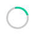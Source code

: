 
<!DOCTYPE html>
<html lang="en">
<head>
  <meta charset="UTF-8">
  <meta name="viewport" content="width=device-width, initial-scale=1.0">
  <title>PERFECTKLEEN-HENSHAW</title>

  <!-- Favicon -->
  <link rel="icon" type="image/png" href="https://i.postimg.cc/wBkbyv7j/create-an-image-of-henshaw-s-perfectkleen-cybercafe.jpg">

  <!-- Google Fonts & Icons -->
<link rel="icon" type="image/png" href="https://i.postimg.cc/wBkbyv7j/create-an-image-of-henshaw-s-perfectkleen-cybercafe.jpg">

  <link href="https://fonts.googleapis.com/css?family=Open+Sans:400,600,700&display=swap" rel="stylesheet">
  <link href="https://cdnjs.cloudflare.com/ajax/libs/font-awesome/6.4.0/css/all.min.css" rel="stylesheet">
<link rel="stylesheet" href="style.css" />
  <link rel="stylesheet" href="https://cdnjs.cloudflare.com/ajax/libs/font-awesome/6.5.0/css/all.min.css"/>
  <meta name="description" content="Cybercafe, Printing, Photocopy, Lamination, Exams in Nigeria.">
  <meta name="keywords" content="cybercafe, printing, photocopy, lamination, CBT, online exams, Nigeria">
  <meta name="author" content="HENSHAW's PERFECTKLEEN">
  <script async src="https://www.googletagmanager.com/gtag/js?id=UA-XXXXXXX-X"></script>
  <style>
    /* Global Styles */
    body {
      margin: 0;
      font-family: 'Open Sans', sans-serif;
      background: #f8f8f8;
      color: #333;
      scroll-behavior: smooth;
text-shadow:2px 2px 5px #00ffcc;
    }
    a { text-decoration: none; color: inherit; }

    h2.section-title {
      font-size: 36px;
      text-align: center;
      margin: 40px 0 20px;
      color: #333;
      position: relative;
    }
    h2.section-title::after {
      content: "";
      display: block;
      width: 80px;
      height: 4px;
      background: #00cc99;
      margin: 10px auto;
      border-radius: 2px;
    }

    /* Header */
    #header {
      background: linear-gradient(90deg, #111, #444);
      color: #fff;
      padding: 10px 35px;
      display: flex;
      align-items: center;
      justify-content: space-between;
      position: sticky;
      top: 0;
      z-index: 1000;
      box-shadow: 0 4px 10px rgba(0,0,0,0.3);
    }
    #header .logo-container {
      display: flex;
      align-items: center;
      gap: 15px;
    }
    #header img {
      height: 55px;
      width: 55px;
      border-radius: 50%;
      object-fit: cover;
      border: 2px solid #fff;
    }
    #header h1 {
      margin: 0;
      font-size: 37px;
      letter-spacing: 2px;
      font-weight: 700;
text-shadow:2px 2px 5px #00ffcc;
    }
    nav ul {
      list-style: none;
      display: flex;
      gap: 20px;
      margin: 0;
      padding: 0;
    }
 body.dark-theme {
      background: #333;
      color: #fff;
    }
    
    nav ul li a {
      color: #fff;
      font-weight: 600;
      display: flex;
      align-items: center;
      gap: 5px;
      padding: 8px 12px;
      border-radius: 5px;
      transition: background 0.3s, color 0.3s;
    }
    nav ul li a:hover { background: #00ffcc; color: #000; }
nav ul li a:active { 
background: #00ffcc;
color: #000;
}
nav ul li a:visited { 
background: #00ffcc;

}
    /* Marquee */
    .marquee-container {
      background: #000;
      color: #fff;
      font-size: 18px;
      font-weight: bold;
      padding: 8px 0;
      overflow: hidden;
      white-space: nowrap;
text-shadow:2px 2px 5px #00ffcc;
    }
    .marquee-text {
      display: inline-block;
      padding-left: 100%;
      animation: scroll-left 12s linear infinite;
    }
    @keyframes scroll-left {
      0% { transform: translateX(0); }
      100% { transform: translateX(-100%); }
    }

    /* Hero Section */
    .hero {
      position: relative;
      text-align: center;
      height: 85vh;
      color: #fff;
      display: flex;
      align-items: center;
      justify-content: center;
      flex-direction: column;
text-shadow:2px 2px 5px #00ffcc;
      overflow: hidden;
    }
    .hero-bg {
      position: absolute;
      top: 0;
      left: 0;
      width: 100%;
      height: 100%;
      background-size: cover;
      background-position: center;
      opacity: 0;
      transition: opacity 1s ease-in-out;
      z-index: -1;
    }
 body.dark-theme .package-card {
      color: black;
    }
   body.dark-theme #testimonials{
      color: black;
	background:#444;
    }
    body.dark-theme .section-title {
      color: #fff;
    }
    body.dark-theme #faq {
      background: #444;
color:#fff;
    }
     body.dark-theme .testimonial active{
 background:  #00cc99;
}
    body.dark-theme .service-card {
      background: #444;
      color: #fff;
    }
    
    body.dark-theme .rates-table th {
      background: #00cc99;
      color: #fff;
    }
    
    body.dark-theme .rates-table td {
      background:#fff;
      color: #444;
      border-color: #666;
    }
    .hero-bg.active { opacity: 1; }
    .hero h2 {
      font-size: 50px;
      background: rgba(0,0,0,0.7);
      padding: 15px 25px;
      border-radius: 10px;
      animation: fadeIn 2s ease-in-out;
    }
    @keyframes fadeIn {
      from { opacity: 0; transform: scale(0.95); }
      to { opacity: 1; transform: scale(1); }
    }

    /* Sections Common */
    section { padding: 50px 20px; }

    /* Services Section */
    .service-grid {
      display: grid;
      grid-template-columns: repeat(auto-fit, minmax(250px, 1fr));
      gap: 20px;
     margin-top: 120px; 
    }
    .service-card {
      background: #f9f9f9;
      border-radius: 10px;
      padding: 20px;
      box-shadow: 0 4px 8px rgba(0,0,0,0.1);
      transition: transform 0.3s, box-shadow 0.3s;
      text-align: center;
    }
    .service-card:hover {
      transform: translateY(-5px);
      box-shadow: 0 8px 16px rgba(0,0,0,0.2);
    }
    .service-card i {
      font-size: 40px;
      color: #00cc99;
      margin-bottom: 10px;
    }

    /* Rates */
    .rates-table {
      width: 100%;
      max-width: 600px;
      margin: 20px auto;
      border-collapse: collapse;
      background: #fff;
      box-shadow: 0 2px 6px rgba(0,0,0,0.1);
    }
    .rates-table th, .rates-table td {
      border: 1px solid #ddd;
      padding: 12px;
      text-align: center;
    }
    .rates-table th {
      background: #00cc99;
      color: #fff;
    }

    /* Packages */
    .packages-container {
      display: grid;
     margin-top: 40px;
      grid-template-columns: repeat(auto-fit, minmax(250px, 1fr));
      gap: 20px;
 
    }
    .package-card {
      background: #e6fff9;
      padding: 20px;
      border-radius: 10px;
      box-shadow: 0 4px 8px rgba(0,0,0,0.1);
      text-align: center;
      transition: transform 0.3s;
    }
    .package-card:hover { transform: translateY(-5px); }
    .package-card i {
      font-size: 40px;
      color: #00cc99;
      margin-bottom: 10px;
    }

    /* Gallery */
    .gallery-grid {
      display: grid;
      grid-template-columns: repeat(auto-fit, minmax(200px, 1fr));
      gap: 15px;
    }
    .gallery-grid img {
      width: 100%;
      border-radius: 10px;
      height: 180px;
      object-fit: cover;
      transition: transform 0.3s;
    }
    .gallery-grid img:hover { transform: scale(1.05); }

    /* Forms */
    form {
      background: linear-gradient(135deg, #ffffff, #e6fffa);
      padding: 30px;
      border-radius: 15px;
      max-width: 600px;
      margin: 20px auto;
      box-shadow: 0 10px 25px rgba(0, 204, 153, 0.2);
      transition: transform 0.3s ease;
      animation: slideFadeIn 0.8s ease-in-out;
    }
    form:hover { transform: scale(1.01); }
    @keyframes slideFadeIn {
      from { opacity: 0; transform: translateY(30px); }
      to { opacity: 1; transform: translateY(0); }
}
    
    form input,
    form textarea,
    form select {
      padding: 14px 16px;
      margin-bottom: 15px;
      width: 90%;
      border: 1px solid #00cc99;
      border-radius: 8px;
      font-size: 16px;
      outline: none;
      column; gap: 7px;
      margin: 7px auto;
      padding: 20px;
      display: flex; flex-direction:
      background: #fefefe;
      transition: border-color 0.3s, box-shadow 0.3s;
    }
    form input:focus,
    form textarea:focus,
    form select:focus {
      border-color: #009973;
      box-shadow: 0 0 6px rgba(0, 204, 153, 0.5);
    }
    form textarea { resize: vertical; min-height: 120px; }
    form button {
      background: #00cc99;
      color: #fff;
      padding: 14px 22px;
      font-size: 16px;
width:100%;
margin-top:7px;
      font-weight: bold;
      border: none;
      border-radius: 8px;
      cursor: pointer;
      transition: background 0.3s, transform 0.3s;
    }
    form button:hover {
      background: #009973;
      transform: translateY(-2px);
    }

    /* FAQ */
  /* FAQ Section */
#faq {
  background: #f9f9f9;
  padding: 50px 20px;
  border-radius: 10px;
}

.faq-container {
  max-width: 800px;
  margin: 0 auto;
}

.faq-item {
  margin-bottom: 15px;
  border: 1px solid #ddd;
  border-radius: 8px;
  background: #fff;
  transition: box-shadow 0.3s;
  overflow: hidden;
}

.faq-item:hover {
  box-shadow: 0 4px 12px rgba(0,0,0,0.1);
}

.faq-question {
  padding: 15px;
  background: #00cc99;
  color: #fff;
  font-weight: bold;
  cursor: pointer;
  position: relative;
  transition: background 0.3s;
}

.faq-question::after {
  content: '+';
  position: absolute;
  right: 20px;
  font-size: 20px;
  transition: transform 0.3s;
}

.faq-item.active .faq-question::after {
  content: '-';
  transform: rotate(180deg);
}

.faq-answer {
  display: none;
  padding: 15px;
  background: #fefefe;
  color: #333;
  font-size: 15px;
  line-height: 1.6;
}

.faq-item.active .faq-answer {
  display: block;
}

    /* Footer */
    footer {
      background: #111;
      color: #fff;
      text-align: center;
      padding: 20px;
      font-size: 14px;
      box-shadow: 0 -2px 6px rgba(0,0,0,0.3);
    }
    footer .social-icons a {
      color: #fff;
      margin: 0 10px;
      font-size: 20px;
      transition: color 0.3s;
    }
    footer .social-icons a:hover { color: #00cc99; }

    /* Floating Buttons */
    .login-btn, .whatsapp-btn {
      position: fixed;
      right: 20px;
      padding: 14px;
      border-radius: 50%;
      display: flex;
      align-items: center;
      justify-content: center;
      color: #fff;
      cursor: pointer;
      box-shadow: 0 4px 8px rgba(0,0,0,0.3);
      transition: transform 0.3s, box-shadow 0.3s;
      z-index: 999;
    }
    .login-btn { bottom: 80px; background: #00cc99; }
    .whatsapp-btn { bottom: 20px; background: #25D366; }
    .login-btn:hover, .whatsapp-btn:hover {
      transform: scale(1.1);
      box-shadow: 0 6px 12px rgba(0,0,0,0.4);
    }
 #scrollTopBtn { display: none; position: fixed; bottom: 140px; right: 20px; background: #00cc99; color: #fff; padding: 12px 15px; border-radius: 50%; cursor: pointer; z-index: 999; }
    .spinner { border: 5px solid #ccc; border-top: 5px solid #00cc99; border-radius: 50%; width: 50px; height: 50px; animation: spin 1s linear infinite; }
    @keyframes spin { to { transform: rotate(360deg); } }
    .section-title { text-align: center; margin-top: 40px; font-size: 24px; }
   
    /* Modal */
    .modal {
      display: none;
      position: fixed;
      top: 0; left: 0;
      width: 100%; height: 100%;
      background: rgba(0,0,0,0.8);
      align-items: center;
      justify-content: center;
      z-index: 10000;
    }
    .modal-content {
      background: #fff;
      padding: 25px;
      border-radius: 12px;
      width: 90%;
      max-width: 400px;
      text-align: center;
      animation: slideDown 0.4s ease;
      position: relative;
      box-shadow: 0 10px 25px rgba(0,0,0,0.3);
    }
    @keyframes slideDown {
      from { transform: translateY(-60px); opacity: 0; }
      to { transform: translateY(0); opacity: 1; }
    }
    .close-btn {
      position: absolute;
      top: 10px;
      right: 15px;
      font-size: 26px;
      cursor: pointer;
      color: #333;
    }

    /* Testimonials Section */
    #testimonials {
      background: #f0f8f7;
      padding: 50px 20px;
      text-align: center;
    }
    .testimonial-container {
      max-width: 700px;
      margin: 0 auto;
      position: relative;
    }
    .testimonial {
      display: none;
      font-size: 18px;
      line-height: 1.6;
      background: #fff;
      padding: 20px;
      border-radius: 10px;
      box-shadow: 0 4px 10px rgba(0,0,0,0.1);
      transition: opacity 0.5s ease-in-out;
    }
    .testimonial.active {
      display: block;
    }
    .testimonial h4 {
      margin-top: 15px;
      font-size: 16px;
      color: #00cc99;
      font-weight: bold;
    }
    .testimonial-controls {
      margin-top: 15px;
    }
#toggle-login-password{
color:black;
}
#toggle-signup-password{
color:black;
}
    .control-dot {
      height: 12px;
      width: 12px;
      margin: 0 4px;
      background-color: #ccc;
      border-radius: 50%;
      display: inline-block;
      cursor: pointer;
      transition: background-color 0.3s;
    }
    .control-dot.active {
      background-color: #00cc99;
    }

    /* Responsive */
    @media (max-width: 767px) {
      #header { flex-direction: column; padding: 10px 15px; }
      #header h1 { font-size: 28px; }
      nav ul { flex-direction: column; gap: 10px; margin-top: 10px; }
      .hero h2 { font-size: 28px; }
      form { padding: 20px; }
    }
  </style>
</head>
<body>
<div id="loader" style="position:fixed;top:0;left:0;width:100%;height:100%;background:#fff;z-index:9999;display:flex;align-items:center;justify-content:center;">
  <div class="spinner"></div>
</div>
 <button id="theme-toggle" onclick="toggleTheme()" style="position: fixed; bottom: 400px; right: 20px; background: #333; color: #fff; border: none; padding: 10px 12px; border-radius: 50%; z-index: 999;">
    <i class="fas fa-moon"></i>
  </button>
  
  <!-- Header -->
  <header id="header">
    <div class="logo-container">
      <img src="https://i.postimg.cc/wBkbyv7j/create-an-image-of-henshaw-s-perfectkleen-cybercafe.jpg" alt="VICK-BIZ Logo">
      <h1>HENSHAW's PERFECTKLEEN</h1>
    </div>
    <nav>
      <ul>
        <li><a href="#"><i class="fas fa-home"></i> Home</a></li>
        <li><a href="#services"><i class="fas fa-cogs"></i> Services</a></li>
        <li><a href="#rates"><i class="fas fa-tags"></i> Rates</a></li>
	 <li><a href="#contact"><i class="fas fa-phone"></i> Contact</a></li>
      </ul>
    </nav>
  </header>

  <!-- Marquee -->
  <div class="marquee-container">
    <span class="marquee-text">Sign Up / Login for more features</span>
  </div>

  <!-- Hero Section -->
  <section class="hero" id="heroSection">
    <div class="hero-bg active" style="background-image:url('https://i.postimg.cc/YC5Y3xtr/imagine-a-printer-photocopy-and-lamination-machine.jpg')"></div>
    <div class="hero-bg" style="background-image:url('https://i.postimg.cc/XYqyKmTk/imagine-a-printer-photocopy-and-lamination-machine-1.jpg')"></div>
    <div class="hero-bg" style="background-image:url('https://i.postimg.cc/zGT6D2f8/imagine-a-printer-photocopy-and-lamination-machine-2.jpg')"></div>
    <h2 class="typing" id="typingText"></h2>
  </section>

  <!-- Services Section -->
  <section id="services">
    <h2 class="section-title">Our Services</h2>
    <div class="service-grid">
      <div class="service-card">
        <i class="fas fa-wifi"></i>
        <h3>Cybercafe</h3>
        <p>High-speed internet, online registration, browsing, and more.</p>
      </div>
      <div class="service-card">
        <i class="fas fa-print"></i>
        <h3>Printing & Photocopy</h3>
        <p>Clear and professional printing and photocopying services.</p>
      </div>
      <div class="service-card">
        <i class="fas fa-graduation-cap"></i>
        <h3>Online Exams</h3>
        <p>Practice JAMB, CBT, and other online tests in a quiet environment.</p>
      </div>
    </div>
  </section>

  <!-- Rates Section -->
  <section id="rates">
    <h2 class="section-title">Rates</h2>
    <table class="rates-table">
      <tr><th>Service</th><th>Price</th></tr>
      <tr><td>Browsing (per hour)</td><td>₦200</td></tr>
      <tr><td>Printing (per page)</td><td>₦50</td></tr>
      <tr><td>Photocopy (per page)</td><td>₦20</td></tr>
        <tr><td>Browsing (per hour)</td><td>₦200</td></tr>
      <tr><td>Printing (per page)</td><td>₦50</td></tr>
      <tr><td>Photocopy (per page)</td><td>₦20</td></tr>
      <tr><td>Browsing (per hour)</td><td>₦200</td></tr>
      <tr><td>Printing (per page)</td><td>₦50</td></tr>
      <tr><td>Photocopy (per page)</td><td>₦20</td></tr>
    
 </table>
  </section>
<main>
<section id="newsletter">
    <h2 class="section-title">Subscribe to Our Newsletter</h2>
    <form>
      <input type="email" placeholder="Enter your email" required>
      <button type="submit"><a href="mailto:ipkilamity@gmail.com" aria-label="Email">Subscribe</a></button>
    </form>
  </section>
 <section id="submit-testimonial">
    <h2 class="section-title">Share Your Feedback</h2>
    <form>
      <input type="text" placeholder="Your Name" required>
      <textarea placeholder="Your Testimonial" required></textarea>
      <button type="submit"><a href="mailto:ipkilamity@gmail.com" aria-label="Email">Submit Testimonial</a></button>
    </form>
  </section>

  <section id="location">
    <h2 class="section-title">Visit Us</h2>
    <div style="max-width: 100%; overflow: hidden;">
      <iframe src="https://www.google.com/maps?q=hadex primary school,abule-eko,ijede,ikorodu,Lagos,Nigeria&output=embed" width="100%" height="300" style="border:0;" allowfullscreen="" loading="lazy"></iframe>
    </div>
  </section>
</main>

  <!-- Packages -->
  <section id="packages">
    <h2 class="section-title">Special Packages</h2>
    <div class="packages-container">
      <div class="package-card">
        <i class="fas fa-user-graduate"></i>
        <h3>Student Bundle</h3>
        <p>Get 10% off for bulk printing of 50 pages or more.</p>
      </div>
      <div class="package-card">
        <i class="fas fa-briefcase"></i>
        <h3>Business Pack</h3>
        <p>Special discounts for office document printing and scanning.</p>
      </div>
      <div class="package-card">
        <i class="fas fa-users"></i>
        <h3>Group Deals</h3>
        <p>Group users enjoy free extra photocopy for every 100 pages.</p>
      </div>
      <div class="package-card">
        <i class="fas fa-gift"></i>
        <h3>Promotional Offer</h3>
        <p>Free lamination for every 20 pages printed in one session.</p>
      </div>
    </div>
  </section>

  <!-- Gallery -->
  <section id="gallery">
    <h2 class="section-title">Gallery</h2>
    <div class="gallery-grid">
      <img src="https://i.postimg.cc/YC5Y3xtr/imagine-a-printer-photocopy-and-lamination-machine.jpg" alt="Printing Machine">
      <img src="https://i.postimg.cc/XYqyKmTk/imagine-a-printer-photocopy-and-lamination-machine-1.jpg" alt="Cyber Cafe">
      <img src="https://i.postimg.cc/zGT6D2f8/imagine-a-printer-photocopy-and-lamination-machine-2.jpg" alt="Lamination Service">
      <img src="https://i.postimg.cc/R0PHvWYv/a-free-wifi-internet.jpg" alt="Office Desk">
 <img src="https://i.postimg.cc/dVYbLg4n/create-an-image-of-henshaw-s-perfectkleen-cybercafe-1.jpg" alt="Printing Machine">
      <img src="https://i.postimg.cc/8zNY1Mz0/create-an-image-of-henshaw-s-perfectkleen-cybercafe-2.jpg" alt="Cyber Cafe">
      <img src="https://i.postimg.cc/tCtrmJNt/create-an-image-of-henshaw-s-perfectkleen-cybercafe-4.jpg" alt="Lamination Service">
      <img src="https://i.postimg.cc/RV9df9x3/create-an-image-of-henshaw-s-perfectkleen-cybercafe-6.jpg" alt="Office Desk">
 <img src="https://i.postimg.cc/QxXgCbc1/create-an-image-of-henshaw-s-perfectkleen-cybercafe-7.jpg" alt="Printing Machine">
      <img src="https://i.postimg.cc/KjmTKG3x/create-an-image-of-henshaw-s-perfectkleen-cybercafe-8.jpg" alt="Cyber Cafe">
      <img src="https://i.postimg.cc/d37YjdyB/create-an-image-of-henshaw-s-perfectkleen-cybercafe-11.jpg" alt="Lamination Service">
      <img src="https://i.postimg.cc/t4JMZyF3/create-an-image-of-henshaw-s-perfectkleen-cybercafe-12.jpg" alt="Office Desk">
 <img src="https://i.postimg.cc/pdNJWtCX/create-an-image-of-henshaw-s-perfectkleen-cybercafe-13.jpg" alt="Printing Machine">
      <img src="https://i.postimg.cc/DyXW24ML/create-an-image-of-henshaw-s-perfectkleen-cybercafe-14.jpg" alt="Cyber Cafe">
      <img src="https://i.postimg.cc/6p6yCbQL/create-an-image-of-henshaw-s-perfectkleen-cybercafe-15.jpg" alt="Lamination Service">
      
    </div>
  </section>

  <!-- Testimonials -->
  <section id="testimonials">
    <h2 class="section-title">What Our Clients Say</h2>
    <div class="testimonial-container">
      <div class="testimonial active">
        <p>"VICK-BIZ offers the best printing services at affordable rates. Always reliable!"</p>
        <h4>- Chinedu A.</h4>
      </div>
    <div class="testimonial">
        <p>"Their head dey touch."</p>
        <h4>- HENSHAW E.</h4>
      </div>
<div class="testimonial">
        <p>"Their cybercafe is most reliable and secure. I personally recommend that it is  without issues."</p>
        <h4>- HENSHAW P.</h4>
      </div>
<div class="testimonial">
        <p>"Their cybercafe is great. "</p>
        <h4>- HENSHAW N.</h4>
      </div>
      <div class="testimonial">
        <p>"I always recommend them for their excellent customer service."</p>
        <h4>- Peter O.</h4>
      </div>
      <div class="testimonial-controls">
        <span class="control-dot active"></span>
        <span class="control-dot"></span>
        <span class="control-dot"></span>
      </div>
    </div>
  </section>

  <!-- Contact -->
  <section id="contact">
  <h2 class="section-title">Contact Us</h2>
  <form id="contactForm" action="contact.php" method="post">
    <input type="text" id="name" name="name" placeholder="Your Name" required>
    <input type="email" id="email" name="email" placeholder="Your Email" required>
    <textarea id="message" name="message" placeholder="Your Message" required></textarea>
    <button type="submit"><a href="mailto:ipkilamity@gmail.com" aria-label="Email">Send Message</a></button>
  </form>
</section>

  <!-- FAQ -->
  <!-- FAQ -->
<section id="faq">
  <h2 class="section-title">Frequently Asked Questions</h2>
  <div class="faq-container">
    <div class="faq-item">
      <div class="faq-question">What are your opening hours?</div>
      <div class="faq-answer">We are open Monday - Saturday from 7am to 9pm.</div>
    </div>
    <div class="faq-item">
      <div class="faq-question">Do you offer bulk discounts?</div>
      <div class="faq-answer">Yes, we offer discounts on bulk printing and photocopy orders.</div>
    </div>
    <div class="faq-item">
      <div class="faq-question">Can I send files for printing online?</div>
      <div class="faq-answer">Yes! You can email your files to us, and we’ll have them ready for pickup.</div>
    </div>
    <div class="faq-item">
      <div class="faq-question">Do you provide lamination services?</div>
      <div class="faq-answer">Yes, we offer lamination services for documents and photos.</div>
    </div>
    <div class="faq-item">
      <div class="faq-question">Can I pre-book a computer for browsing?</div>
      <div class="faq-answer">Absolutely. You can pre-book a slot via our booking form or contact us directly.</div>
    </div>
    <div class="faq-item">
      <div class="faq-question">What payment methods do you accept?</div>
      <div class="faq-answer">We accept cash, bank transfers, and mobile payments.</div>
    </div>
    <div class="faq-item">
      <div class="faq-question">Do you offer express printing services?</div>
      <div class="faq-answer">Yes! We offer express and same-day printing for urgent jobs.</div>
    </div>
  </div>
</section>


  <!-- Floating Buttons -->
  <div class="login-btn" onclick="openModal('login')">
    <i class="fas fa-user"></i>
  </div>
  <div class="whatsapp-btn" onclick="window.open('https://wa.me/2347010976074', '_blank')">
    <i class="fab fa-whatsapp"></i>
  </div>

  <!-- Login/Signup Modal -->
  <div class="modal" id="loginModal">
    <div class="modal-content">
      <span class="close-btn" onclick="closeModal()">&times;</span>
      <form id="loginForm">
        <h3>Login</h3>
        <input type="text" placeholder="Username" required>
       <input type="password" placeholder="Password" id="login-password" required />
<label style="text-align:left;">
  <input type="checkbox" id="toggle-login-password" /> Show Password
</label>
 <button type="submit">Login</button>
      </form>
      <form id="signupForm" style="display:none;">
        <h3>Sign Up</h3>
        <input type="text" name="fullname" placeholder="Full Name" required>
        <input type="email" placeholder="Email" required>
       <input type="password" placeholder="Password" id="signup-password" required />
<label style="text-align:left;">
  <input type="checkbox" id="toggle-signup-password" /> Show Password
</label>
 <button type="submit">Sign Up</button>
      </form>
      <p id="toggleText">Don't have an account? <a href="#" onclick="switchForm('signup')"><b>Sign up</b></a></p>
    </div>
  </div>

  <section id="booking">
    <h2 class="section-title">Book a Service</h2>
    <form>
      <input type="text" placeholder="Full Name" required>
      <input type="email" placeholder="Email" required>
      <select required>
        <option value="">Select Service</option>
        <option>Printing</option>
        <option>Photocopy</option>
        <option>Browsing</option>
        <option>Online Exam</option>
      </select>
      <input type="datetime-local" required>
      <button type="submit"><a href="mailto:ipkilamity@gmail.com" aria-label="Email">Book Now</a></button>
    </form>
  </section>

  <!-- Footer -->
  <footer>
    <footer>
  <div class="social-icons">
    <!-- Facebook -->
    <a href="https://www.facebook.com/praise henshaw" target="_blank" aria-label="Facebook">
      <i class="fab fa-facebook-f"></i>
    </a>
    
    <!-- WhatsApp -->
   <a href="https://wa.me/+2347010976074">
   <i class="fab fa-whatsapp"></i>
    </a>
    
    <!-- Email --><a href="mailto:eyemivictor@gmail.com" aria-label="Email">
   <i class="fas fa-envelope"></i>
    </a>
    
    <!-- Phone -->
   <a href="tel:+2347010976074" aria-label="Phone">
      <i class="fas fa-phone"></i>
    </a>
    
    <!-- Instagram -->
    <a href="https://www.instagram.com/your-instagram-handle" target="_blank" aria-label="Instagram">
  <i class="fab fa-instagram"></i> 
</a>
    
    <!-- Twitter -->
    <a href="https://twitter.com/" target="_blank" aria-label="Twitter">
      <i class="fab fa-twitter"></i>
    </a>
  </div>
  <p>&copy; 2025 HENSHAW's PERFECTKLEEN. All Rights Reserved.</p>
</footer>
</div>
    <p>&copy; 2025 HENSHAW's PERFECTKLEEN. All rights reserved.</p>
  </footer>
<script>
  // Hero Background Slideshow
const heroBackgrounds = document.querySelectorAll(".hero-bg");
if (heroBackgrounds.length > 0) {
  let bgIndex = 0;
  setInterval(() => {
    heroBackgrounds[bgIndex].classList.remove("active");
    bgIndex = (bgIndex + 1) % heroBackgrounds.length;
    heroBackgrounds[bgIndex].classList.add("active");
  }, 5000);
}

// Typing Effect
const typingText = document.getElementById("typingText");
if (typingText) {
  const textArray = ["Welcome to HENSHAW's PERFECTKLEEN!", "Printing, Photocopy & More!", "Fast & Affordable Services."];
  let textIndex = 0, charIndex = 0;

  function typeEffect() {
    if (charIndex < textArray[textIndex].length) {
      typingText.textContent += textArray[textIndex].charAt(charIndex);
      charIndex++;
      setTimeout(typeEffect, 100);
    } else {
      setTimeout(() => {
        typingText.textContent = "";
        textIndex = (textIndex + 1) % textArray.length;
        charIndex = 0;
        typeEffect();
      }, 2000);
    }
  }
  typeEffect();
}

// Create the button
const scrollTopBtn = document.createElement("button");
scrollTopBtn.id = "scrollTopBtn";
scrollTopBtn.innerHTML = "<i class='fas fa-arrow-up'></i>"; // Font Awesome icon
document.body.appendChild(scrollTopBtn);

// Style it (optional)
scrollTopBtn.style.position = "fixed";
scrollTopBtn.style.bottom = "20px";
scrollTopBtn.style.right = "20px";
scrollTopBtn.style.display = "none";
scrollTopBtn.style.padding = "10px 15px";
scrollTopBtn.style.borderRadius = "50%";
scrollTopBtn.style.border = "none";
scrollTopBtn.style.background = "#00cc99";
scrollTopBtn.style.color = "#fff";
scrollTopBtn.style.cursor = "pointer";
scrollTopBtn.style.zIndex = "1000";
scrollTopBtn.style.fontSize = "18px";

// Show button on scroll
window.addEventListener("scroll", () => {
  if (window.scrollY > 300) {
    scrollTopBtn.style.display = "block";
  } else {
    scrollTopBtn.style.display = "none";
  }
});

// Scroll to top smoothly when clicked
scrollTopBtn.addEventListener("click", () => {
  window.scrollTo({ top: 0, behavior: "smooth" });
});

  // Show/Hide Login Password
  const toggleLoginPassword = document.getElementById("toggle-login-password");
  const loginPassword = document.getElementById("login-password");

  toggleLoginPassword.addEventListener("change", function () {
    if (this.checked) {
      loginPassword.type = "text";
    } else {
      loginPassword.type = "password";
    }
  });

  // Show/Hide Signup Password
  const toggleSignupPassword = document.getElementById("toggle-signup-password");
  const signupPassword = document.getElementById("signup-password");

  toggleSignupPassword.addEventListener("change", function () {
    if (this.checked) {
      signupPassword.type = "text";
    } else {
      signupPassword.type = "password";
    }
  });



// Google Analytics
window.dataLayer = window.dataLayer || [];
function gtag() { dataLayer.push(arguments); }
gtag('js', new Date());
gtag('config', 'UA-XXXXXXX-X');

// FAQ Toggle with Active Class
const faqItems = document.querySelectorAll(".faq-item");
if (faqItems.length > 0) {
  faqItems.forEach(item => {
    item.addEventListener("click", () => {
      item.classList.toggle("active");
    });
  });
}

// Loader
window.addEventListener("load", () => {
  const loader = document.getElementById("loader");
  if (loader) {
    loader.style.display = "none";
  }
});

// Scroll to Top Button
const scrollBtn = document.getElementById("scrollTopBtn");
if (scrollBtn) {
  window.onscroll = function() {
    scrollBtn.style.display = window.scrollY > 300 ? "block" : "none";
  };
  scrollBtn.onclick = function() {
    window.scrollTo({ top: 0, behavior: "smooth" });
  };
}

// Theme Toggle
function toggleTheme() {
  document.body.classList.toggle('dark-theme');
  const themeToggleIcon = document.querySelector('#theme-toggle i');
  if (document.body.classList.contains('dark-theme')) {
    themeToggleIcon.classList.remove('fa-moon');
    themeToggleIcon.classList.add('fa-sun');
  } else {
    themeToggleIcon.classList.remove('fa-sun');
    themeToggleIcon.classList.add('fa-moon');
  }
  if (document.body.classList.contains('dark-theme')) {
    localStorage.setItem('theme', 'dark');
  } else {
    localStorage.setItem('theme', 'light');
  }
}

if (localStorage.getItem('theme') === 'dark') {
  document.body.classList.add('dark-theme');
  const themeToggleIcon = document.querySelector('#theme-toggle i');
  themeToggleIcon.classList.remove('fa-moon');
  themeToggleIcon.classList.add('fa-sun');
}

// Modal Login/Signup
function openModal(formType = "login") {
  const modal = document.getElementById("loginModal");
  const loginForm = document.getElementById("loginForm");
  const signupForm = document.getElementById("signupForm");
  const toggleText = document.getElementById("toggleText");

  if (modal && loginForm && signupForm && toggleText) {
    modal.style.display = "flex";
    if (formType === "signup") {
      loginForm.style.display = "none";
      signupForm.style.display = "block";
      toggleText.innerHTML = `Already have an account? <a href="#" onclick="switchForm('login')">Login</a>`;
    } else {
      loginForm.style.display = "block";
      signupForm.style.display = "none";
      toggleText.innerHTML = `Don't have an account? <a href="#" onclick="switchForm('signup')">Sign up</a>`;
    }
 localStorage.setItem("savedEmail", email);

  }
}

function closeModal() {
  const modal = document.getElementById("loginModal");
  if (modal) {
    modal.style.display = "none";
  }
}

function switchForm(type) {
  openModal(type);
}

// Testimonials Slider
const testimonials = document.querySelectorAll(".testimonial");
const dots = document.querySelectorAll(".control-dot");
if (testimonials.length > 0 && dots.length > 0) {
  let testimonialIndex = 0;

  function showTestimonial(index) {
    testimonials.forEach((t, i) => {
      t.classList.toggle("active", i === index);
      dots[i].classList.toggle("active", i === index);
    });
  }

  dots.forEach((dot, i) => {
    dot.addEventListener("click", () => {
      testimonialIndex = i;
      showTestimonial(i);
    });
  });

  setInterval(() => {
    testimonialIndex = (testimonialIndex + 1) % testimonials.length;
    showTestimonial(testimonialIndex);
  }, 4000);
}

// Handle Contact Form Submission
const contactForm = document.getElementById("contactForm");
if (contactForm) {
  contactForm.addEventListener("submit", function (e) {
    e.preventDefault();
    const name = document.getElementById("name").value.trim();
    const email = document.getElementById("email").value.trim();
    const message = document.getElementById("message").value.trim();

    if (name && email && message) {
      const subject = encodeURIComponent("Message from VICK-BIZ Contact Form");
      const body = encodeURIComponent(`Name: ${name}\nEmail: ${email}\n\nMessage:\n${message}`);

      window.location.href = `mailto:eyemivictor@gmail.com?subject=${subject}&body=${body}`;
    } else {
      alert("Please fill in all fields.");
    }
  });
}

// Handle Login Form Submission
const loginForm = document.getElementById("loginForm");
if (loginForm) {
  loginForm.addEventListener("submit", function (e) {
    e.preventDefault();
    const username = loginForm.querySelector("input[type='text']").value.trim();
    const password = loginForm.querySelector("input[type='password']").value.trim();
    console.log("Login attempted:", username, password);
    alert("Login submitted! ");
  });
}

// Handle Signup Form Submission
const signupForm = document.getElementById("signupForm");
if (signupForm) {
  signupForm.addEventListener("submit", function (e) {
    e.preventDefault();
    const fullName = signupForm.querySelector("input[name='fullname']").value.trim();
    const email = signupForm.querySelector("input[type='email']").value.trim();
    const password = signupForm.querySelector("input[type='password']").value.trim();
    console.log("Signup attempted:", fullName, email, password);
    alert("Signup submitted! ");
  });
} 

// Add event listener to all forms
document.querySelectorAll('form').forEach(form => {
  form.addEventListener('submit', function(event) {
    // Show loader
    document.getElementById('loader').style.display = 'flex';

    // Submit form using AJAX or default form submission
    // If using AJAX
    event.preventDefault();
    // Your AJAX code here...

    // If using default form submission
    // After a short delay, hide loader and reset form
    setTimeout(() => {
      document.getElementById('loader').style.display = 'none';
      form.reset(); // Reset form inputs
    }, 2000); // Adjust the delay as needed
  });
});
 </script>
</body>
</html>
